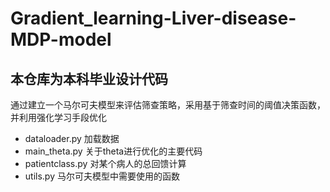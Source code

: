 # Gradient_learning-Liver-disease-MDP-model

## 本仓库为本科毕业设计代码

通过建立一个马尔可夫模型来评估筛查策略，采用基于筛查时间的阈值决策函数，并利用强化学习手段优化
- dataloader.py 加载数据
- main_theta.py 关于theta进行优化的主要代码
- patientclass.py 对某个病人的总回馈计算
- utils.py 马尔可夫模型中需要使用的函数
